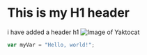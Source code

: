 # This is my H1 header
i have added a header h1
![Image of Yaktocat](https://octodex.github.com/images/yaktocat.png)
``` javascript
var myVar = "Hello, world!";
```
